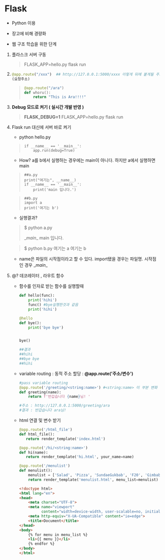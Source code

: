 # Flask

* Python 이용

* 장고에 비해 경량화

* 웹 구조 학습을 위한 단계



1. 플라스크 서버 구동

   >  FLASK_APP=hello.py flask run



2. ```python
   @app.route("/xxx")  ## http://127.0.0.1:5000/xxxx 이렇게 뒤에 붙게될 주소 
   (요청주소)
   ```

   > ```python
   > @app.route("/ara")
   > def whoru():
   >     return "This is Ara!!!!"
   > ```
   >
   > 

3. **Debug 모드로 켜기 ( 실시간 개발 반영 )**

   > **FLASK_DEBUG=1** FLASK_APP=hello.py flask run

4. Flask run 대신에 서버 바로 켜기

   * python hello.py

   > ```
   > if __name__ == '__main__':
   >     app.run(debug=True)
   > ```

   * How? a를 b에서 실행하는 경우에는 main이 아니다. 하지만 a에서 실행하면 main

   > ```
   > ##a.py
   > print("여기는", __name__)
   > if __name__ == '__main__':
   >     print('main 입니다.')
   > ```

   > ```
   > ##b.py
   > import a
   > print('여기는 b')
   > ```

   * 실행결과?

   > $ python a.py
   >
   > \__main__
   > main 입니다.

   > $ python b.py
   > 여기는 a
   > 여기는 b

   * name은 파일의 시작점이라고 할 수 있다. import됐을 경우는 파일명. 시작점인 경우 \__main__

5. @? 데코레이터 , 라우트 함수

   * 함수를 인자로 받는 함수를 실행할때

     ```python
     def hello(func):
         print('hihi')
         func() #bye실행한것과 같음
         print('hihi')
     
     @hello
     def bye():
         print('bye bye')
     
     
     bye()
     
     ##결과
     ##hihi
     ##bye bye
     ##hihi
     ```

     

   * variable routing : 동적 주소 할당 : **@app.route('주소/변수')**

     ```python
     #pass variable routing
     @app.route('/greeting/<string:name>') #<string:name> 이 부분 변화 가능
     def greeting(name):
         return f'반갑습니다 {name}님! '
     
     #주소 : http://127.0.0.1:5000/greeting/ara
     #결과 : 반갑습니다 ara님! 
     ```

   * html 연결 및  변수 받기

     ```python
     @app.route('/html_file')
     def html_file():
        return render_template('index.html')
     
     @app.route('/hi/<string:name>')
     def hi(name):
        return render_template('hi.html', your_name=name)
     
     @app.route('/menulist')
     def menulist():
         menulist = ['Salad', 'Pizza', 'SundaeGukbab', 'F20', 'Gimbab', 'Toast', 'Yogurt', 'Tomatilo']
         return render_template('menulist.html', menu_list=menulist)
     
     ```

     ```html
     <!doctype html>
     <html lang="en">
     <head>
         <meta charset="UTF-8">
         <meta name="viewport"
               content="width=device-width, user-scalable=no, initial-scale=1.0, maximum-scale=1.0, minimum-scale=1.0">
         <meta http-equiv="X-UA-Compatible" content="ie=edge">
         <title>Document</title>
     </head>
     <body>
         {% for menu in menu_list %}
         <li>{{ menu }}</li>
         {% endfor %}
     </body>
     </html>
     ```

     